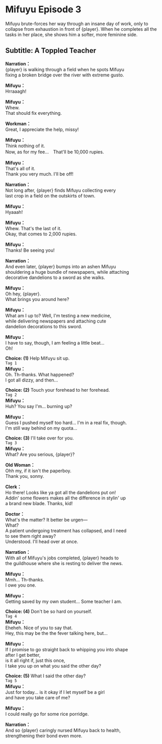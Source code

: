 # Mifuyu Episode 3
Mifuyu brute-forces her way through an insane day of work, only to collapse from exhaustion in front of {player}. When he completes all the tasks in her place, she shows him a softer, more feminine side.
  
## Subtitle: A Toppled Teacher
  
**Narration：**  
{player} is walking through a field when he spots Mifuyu  
fixing a broken bridge over the river with extreme gusto.  
  
**Mifuyu：**  
Hrraaagh!  
  
**Mifuyu：**  
Whew.  
That should fix everything.  
  
**Workman：**  
Great, I appreciate the help, missy!  
  
**Mifuyu：**  
Think nothing of it.  
Now, as for my fee...　That'll be 10,000 rupies.  
  
**Mifuyu：**  
That's all of it.  
Thank you very much. I'll be off!  
  
**Narration：**  
Not long after, {player} finds Mifuyu collecting every  
last crop in a field on the outskirts of town.  
  
**Mifuyu：**  
Hyaaah!  
  
**Mifuyu：**  
Whew. That's the last of it.  
Okay, that comes to 2,000 rupies.  
  
**Mifuyu：**  
Thanks! Be seeing you!  
  
**Narration：**  
And even later, {player} bumps into an ashen Mifuyu  
shouldering a huge bundle of newspapers, while attaching  
decorative dandelions to a sword as she walks.  
  
**Mifuyu：**  
Oh hey, {player}.  
What brings you around here?  
  
**Mifuyu：**  
What am I up to? Well, I'm testing a new medicine,  
while delivering newspapers and attaching cute  
dandelion decorations to this sword.  
  
**Mifuyu：**  
I have to say, though, I am feeling a little beat...  
Oh!  
  
**Choice: (1)**  Help Mifuyu sit up.  
`Tag 1`  
**Mifuyu：**  
Oh. Th-thanks. What happened?  
I got all dizzy, and then...  
  
**Choice: (2)**  Touch your forehead to her forehead.  
`Tag 2`  
**Mifuyu：**  
Huh? You say I'm... burning up?  
  
**Mifuyu：**  
Guess I pushed myself too hard... I'm in a real fix, though.  
I'm still way behind on my quota...  
  
**Choice: (3)**  I'll take over for you.  
`Tag 3`  
**Mifuyu：**  
What? Are you serious, {player}?  
  
**Old Woman：**  
Ohh my, if it isn't the paperboy.  
 Thank you, sonny.  
  
**Clerk：**  
Ho there! Looks like ya got all the dandelions put on!  
Addin' some flowers makes all the difference in stylin' up  
a brand new blade. Thanks, kid!  
  
**Doctor：**  
What's the matter? It better be urgen—  
What?  
A patient undergoing treatment has collapsed, and I need  
to see them right away?  
Understood. I'll head over at once.  
  
**Narration：**  
With all of Mifuyu's jobs completed, {player} heads to  
the guildhouse where she is resting to deliver the news.  
  
**Mifuyu：**  
Mmh... Th-thanks.  
I owe you one.  
  
**Mifuyu：**  
Getting saved by my own student... Some teacher I am.  
  
**Choice: (4)**  Don't be so hard on yourself.  
`Tag 4`  
**Mifuyu：**  
Eheheh. Nice of you to say that.  
Hey, this may be the the fever talking here, but...  
  
**Mifuyu：**  
If I promise to go straight back to whipping you into shape  
after I get better,  
is it all right if, just this once,  
I take you up on what you said the other day?  
  
**Choice: (5)**  What I said the other day?  
`Tag 5`  
**Mifuyu：**  
Just for today... is it okay if I let myself be a girl  
and have you take care of me?  
  
**Mifuyu：**  
I could really go for some rice porridge.  
  
**Narration：**  
And so {player} caringly nursed Mifuyu back to health,  
strengthening their bond even more.  
